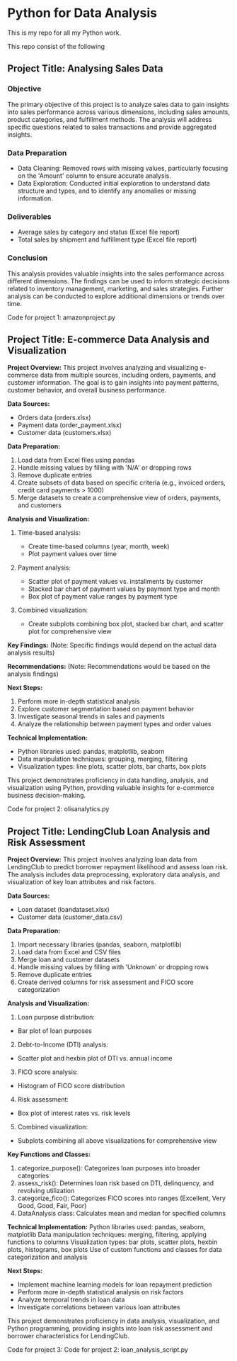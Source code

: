 # Python for Data Analysis
This is my repo for all my Python work. 

This repo consist of the following
 ## Project Title: Analysing Sales Data

 ### Objective
The primary objective of this project is to analyze sales data to gain insights into sales performance across various dimensions, including sales amounts, product categories, and fulfillment methods. The analysis will address specific questions related to sales transactions and provide aggregated insights.
 ### Data Preparation
   + Data Cleaning: Removed rows with missing values, particularly focusing on the 'Amount' column to ensure accurate analysis.
   + Data Exploration: Conducted initial exploration to understand data structure and types, and to identify any anomalies or missing information.
 ### Deliverables
   + Average sales by category and status (Excel file report) 
   + Total sales by shipment and fulfillment type (Excel file report) 

 ### Conclusion
This analysis provides valuable insights into the sales performance across different dimensions. The findings can be used to inform strategic decisions related to inventory management, marketing, and sales strategies. Further analysis can be conducted to explore additional dimensions or trends over time.

Code for project 1: amazonproject.py


## Project Title: E-commerce Data Analysis and Visualization

**Project Overview:**
This project involves analyzing and visualizing e-commerce data from multiple sources, including orders, payments, and customer information. The goal is to gain insights into payment patterns, customer behavior, and overall business performance.

**Data Sources:**
- Orders data (orders.xlsx)
- Payment data (order_payment.xlsx)
- Customer data (customers.xlsx)

**Data Preparation:**
1. Load data from Excel files using pandas
2. Handle missing values by filling with 'N/A' or dropping rows
3. Remove duplicate entries
4. Create subsets of data based on specific criteria (e.g., invoiced orders, credit card payments > 1000)
5. Merge datasets to create a comprehensive view of orders, payments, and customers

**Analysis and Visualization:**
1. Time-based analysis:
   - Create time-based columns (year, month, week)
   - Plot payment values over time

2. Payment analysis:
   - Scatter plot of payment values vs. installments by customer
   - Stacked bar chart of payment values by payment type and month
   - Box plot of payment value ranges by payment type

3. Combined visualization:
   - Create subplots combining box plot, stacked bar chart, and scatter plot for comprehensive view

**Key Findings:**
(Note: Specific findings would depend on the actual data analysis results)

**Recommendations:**
(Note: Recommendations would be based on the analysis findings)

**Next Steps:**
1. Perform more in-depth statistical analysis
2. Explore customer segmentation based on payment behavior
3. Investigate seasonal trends in sales and payments
4. Analyze the relationship between payment types and order values

**Technical Implementation:**
- Python libraries used: pandas, matplotlib, seaborn
- Data manipulation techniques: grouping, merging, filtering
- Visualization types: line plots, scatter plots, bar charts, box plots

This project demonstrates proficiency in data handling, analysis, and visualization using Python, providing valuable insights for e-commerce business decision-making.

Code for project 2: olisanalytics.py

## Project Title: LendingClub Loan Analysis and Risk Assessment

**Project Overview:**
This project involves analyzing loan data from LendingClub to predict borrower repayment likelihood and assess loan risk. The analysis includes data preprocessing, exploratory data analysis, and visualization of key loan attributes and risk factors.

**Data Sources:**
- Loan dataset (loandataset.xlsx)
- Customer data (customer_data.csv)
  
**Data Preparation:**
1. Import necessary libraries (pandas, seaborn, matplotlib)
2. Load data from Excel and CSV files
3. Merge loan and customer datasets
4. Handle missing values by filling with 'Unknown' or dropping rows
5. Remove duplicate entries
6. Create derived columns for risk assessment and FICO score categorization

**Analysis and Visualization:**
1. Loan purpose distribution:
- Bar plot of loan purposes
  
2. Debt-to-Income (DTI) analysis:
- Scatter plot and hexbin plot of DTI vs. annual income
  
3. FICO score analysis:
- Histogram of FICO score distribution
  
4. Risk assessment:
- Box plot of interest rates vs. risk levels
  
5. Combined visualization:
- Subplots combining all above visualizations for comprehensive view
  
**Key Functions and Classes:**
1. categorize_purpose(): Categorizes loan purposes into broader categories
2. assess_risk(): Determines loan risk based on DTI, delinquency, and revolving utilization
3. categorize_fico(): Categorizes FICO scores into ranges (Excellent, Very Good, Good, Fair, Poor)
4. DataAnalysis class: Calculates mean and median for specified columns

**Technical Implementation:**
Python libraries used: pandas, seaborn, matplotlib
Data manipulation techniques: merging, filtering, applying functions to columns
Visualization types: bar plots, scatter plots, hexbin plots, histograms, box plots
Use of custom functions and classes for data categorization and analysis

**Next Steps:**
- Implement machine learning models for loan repayment prediction
- Perform more in-depth statistical analysis on risk factors
- Analyze temporal trends in loan data
- Investigate correlations between various loan attributes
  
This project demonstrates proficiency in data analysis, visualization, and Python programming, providing insights into loan risk assessment and borrower characteristics for LendingClub.

Code for project 3: Code for project 2: loan_analysis_script.py


 
